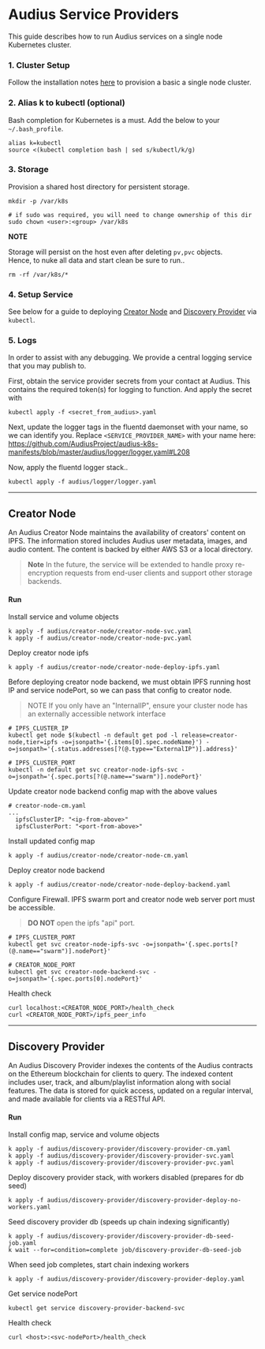 # Audius Service Providers

This guide describes how to run Audius services on a single node Kubernetes cluster. 

### 1. Cluster Setup

Follow the installation notes [here](./cluster-setup.md) to provision a basic a single node cluster.

### 2. Alias k to kubectl (optional)
Bash completion for Kubernetes is a must. Add the below to your `~/.bash_profile`.
```
alias k=kubectl
source <(kubectl completion bash | sed s/kubectl/k/g)
```


### 3. Storage

Provision a shared host directory for persistent storage.

```
mkdir -p /var/k8s

# if sudo was required, you will need to change ownership of this dir
sudo chown <user>:<group> /var/k8s
```

**NOTE**

Storage will persist on the host even after deleting `pv,pvc` objects.<br>
Hence, to nuke all data and start clean be sure to run..
```
rm -rf /var/k8s/*
```

### 4. Setup Service

See below for a guide to deploying [Creator Node](#creator-node) and [Discovery Provider](#discovery-provider) via `kubectl`.

### 5. Logs

In order to assist with any debugging. We provide a central logging service that you may publish to.

First, obtain the service provider secrets from your contact at Audius. This contains the required token(s) for logging to function. And apply the secret with

```
kubectl apply -f <secret_from_audius>.yaml
```

Next, update the logger tags in the fluentd daemonset with your name, so we can identify you. Replace `<SERVICE_PROVIDER_NAME>` with your name here: https://github.com/AudiusProject/audius-k8s-manifests/blob/master/audius/logger/logger.yaml#L208

Now, apply the fluentd logger stack..

```
kubectl apply -f audius/logger/logger.yaml
```

---
## Creator Node

An Audius Creator Node maintains the availability of creators' content on IPFS.
The information stored includes Audius user metadata, images, and audio content.
The content is backed by either AWS S3 or a local directory.

> **Note**
> In the future, the service will be extended to handle proxy re-encryption requests from end-user clients
> and support other storage backends.

#### Run

Install service and volume objects
```
k apply -f audius/creator-node/creator-node-svc.yaml
k apply -f audius/creator-node/creator-node-pvc.yaml
```

Deploy creator node ipfs
```
k apply -f audius/creator-node/creator-node-deploy-ipfs.yaml
```

Before deploying creator node backend, we must obtain IPFS running host IP and service nodePort, so we can pass that config to creator node.

> NOTE If you only have an "InternalIP", ensure your cluster node has an externally accessible network interface

```
# IPFS_CLUSTER_IP
kubectl get node $(kubectl -n default get pod -l release=creator-node,tier=ipfs -o=jsonpath='{.items[0].spec.nodeName}') -o=jsonpath='{.status.addresses[?(@.type=="ExternalIP")].address}'

# IPFS_CLUSTER_PORT
kubectl -n default get svc creator-node-ipfs-svc -o=jsonpath='{.spec.ports[?(@.name=="swarm")].nodePort}'
```

Update creator node backend config map with the above values
```
# creator-node-cm.yaml
...
  ipfsClusterIP: "<ip-from-above>"
  ipfsClusterPort: "<port-from-above>"
```

Install updated config map
```
k apply -f audius/creator-node/creator-node-cm.yaml
```

Deploy creator node backend
```
k apply -f audius/creator-node/creator-node-deploy-backend.yaml
```

Configure Firewall. IPFS swarm port and creator node web server port must be accessible.
> **DO NOT** open the ipfs "api" port.
```
# IPFS_CLUSTER_PORT
kubectl get svc creator-node-ipfs-svc -o=jsonpath='{.spec.ports[?(@.name=="swarm")].nodePort}'

# CREATOR_NODE_PORT
kubectl get svc creator-node-backend-svc -o=jsonpath='{.spec.ports[0].nodePort}'
```

Health check
```
curl localhost:<CREATOR_NODE_PORT>/health_check
curl <CREATOR_NODE_PORT>/ipfs_peer_info
```

---

## Discovery Provider

An Audius Discovery Provider indexes the contents of the Audius contracts on the Ethereum blockchain for clients to query.
The indexed content includes user, track, and album/playlist information along with social features.
The data is stored for quick access, updated on a regular interval, and made available for clients via a RESTful API.


#### Run

Install config map, service and volume objects
```
k apply -f audius/discovery-provider/discovery-provider-cm.yaml
k apply -f audius/discovery-provider/discovery-provider-svc.yaml
k apply -f audius/discovery-provider/discovery-provider-pvc.yaml
```

Deploy discovery provider stack, with workers disabled (prepares for db seed)
```
k apply -f audius/discovery-provider/discovery-provider-deploy-no-workers.yaml
```

Seed discovery provider db (speeds up chain indexing significantly)
```
k apply -f audius/discovery-provider/discovery-provider-db-seed-job.yaml
k wait --for=condition=complete job/discovery-provider-db-seed-job
```

When seed job completes, start chain indexing workers
```
k apply -f audius/discovery-provider/discovery-provider-deploy.yaml
```

Get service nodePort
```
kubectl get service discovery-provider-backend-svc
```

Health check
```
curl <host>:<svc-nodePort>/health_check
```
